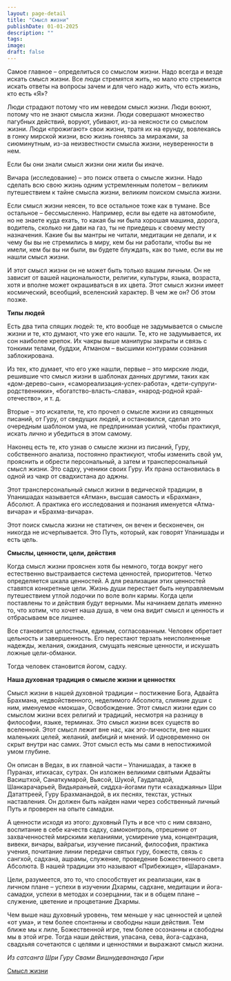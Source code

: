 ```yaml
---
layout: page-detail
title: "Смысл жизни"
publishDate: 01-01-2025
description: ""
tags:
image:
draft: false
---
```


Самое главное – определиться со смыслом жизни. Надо всегда и везде искать смысл жизни. Все люди стремятся жить, но мало кто стремится искать ответы на вопросы зачем и для чего надо жить, что есть жизнь, кто есть «Я»?

Люди страдают потому что им неведом смысл жизни. Люди воюют, потому что не знают смысла жизни. Люди совершают множество пагубных действий, воруют, убивают, из-за неясности со смыслом жизни. Люди «прожигают» свои жизни, тратя их на ерунду, вовлекаясь в гонку мирской жизни, всю жизнь гоняясь за миражами, за сиюминутным, из-за неизвестности смысла жизни, неуверенности в нем.

Если бы они знали смысл жизни они жили бы иначе.

Вичара (исследование) – это поиск ответа о смысле жизни. Надо сделать всю свою жизнь одним устремленным полетом – великим путешествием к тайне смысла жизни, великим поиском смысла жизни. 

Если смысл жизни неясен, то все остальное тоже как в тумане. Все остальное – бессмысленно. Например, если вы едете на автомобиле, но не знаете куда ехать, то какая бы ни была хорошая машина, дорога, водитель, сколько ни дави на газ, ты не приедешь к своему месту назначения. Какие бы вы мантры не читали, медитации не делали, и к чему бы вы не стремились в миру, кем бы ни работали, чтобы вы не имели, кем бы вы ни были, вы будете блуждать, как во тьме, если вы не нашли смысл жизни.

И этот смысл жизни он не может быть только вашим личным. Он не зависит от вашей национальности, религии, культуры, языка, возраста, хотя и вполне может окрашиваться в их цвета. Этот смысл жизни имеет космический, всеобщий, вселенский характер. В чем же он? Об этом позже.

**Типы людей**

Есть два типа спящих людей: те, кто вообще не задумывается о смысле жизни и те, кто думают, что уже его нашли. Те, кто не задумывается, их сон наиболее крепок. Их чакры выше манипуры закрыты и связь с тонкими телами, буддхи, Атманом – высшими контурами сознания заблокирована.

Из тех, кто думает, что его уже нашли, первые – это мирские люди, решившие что смысл жизни в шаблонах данных другими, таких как «дом-дерево-сын», «самореализация-успех-работа», «дети-супруги-родственники», «богатство-власть-слава», «народ-родной край-отечество», и т. д.

Вторые – это искатели, те, кто прочел о смысле жизни из священных писаний, от Гуру, от сведущих людей, и остановился, сделал это очередным шаблоном ума, не предпринимая усилий, чтобы практикуя, искать лично и убедиться в этом самому.

Наконец есть те, кто узнав о смысле жизни из писаний, Гуру, собственного анализа, постоянно практикуют, чтобы изменить свой ум, прояснить и обрести персональный, а затем и трансперсональный смысл жизни. Это садху, ученики своих Гуру. Их прана остановилась в одной из чакр от свадхистана до аджны.

Этот трансперсональный смысл жизни в ведической традиции, в Упанишадах называется «Атман», высшая самость и «Брахман», Абсолют. А практика его исследования и познания именуется «Атма-вичара» и «Брахма-вичара».

Этот поиск смысла жизни не статичен, он вечен и бесконечен, он никогда не исчерпывается. Это Путь, который, как говорят Упанишады и есть цель.

**Смыслы, ценности, цели, действия**

Когда смысл жизни прояснен хотя бы немного, тогда вокруг него естественно выстраивается система ценностей, приоритетов. Четко определяется шкала ценностей. А для реализации этих ценностей ставятся конкретные цели. Жизнь души перестает быть неуправляемым путешествием утлой лодочки по воле волн кармы. Когда цели поставлены то и действия будут верными. Мы начинаем делать именно то, что хотим, что хочет наша душа, в чем она видит смысл и ценность и отбрасываем все лишнее.

Все становится целостным, единым, согласованным. Человек обретает цельность и завершенность. Его перестают терзать неисполненные надежды, желания, ожидания, смущать неясные ценности, и искушать ложные цели-обманки. 

Тогда человек становится йогом, садху.

**Наша духовная традиция о смысле жизни и ценностях**

Смысл жизни в нашей духовной традиции – постижение Бога, Адвайта Брахмана, недвойственного, неделимого Абсолюта, слияние души с ним, именуемое «мокша», Освобождение. Этот смысл жизни един со смыслом жизни всех религий и традиций, несмотря на разницу в философии, языке, терминах. Это смысл жизни всех существ во вселенной. Этот смысл лежит вне нас, как эго-личности, вне наших маленьких целей, желаний, амбиций и мнений. И одновременно он скрыт внутри нас самих. Этот смысл есть мы сами в непостижимой умом глубине.

Он описан в Ведах, в их главной части – Упанишадах, а также в Пуранах, итихасах, сутрах. Он изложен великими святыми Адвайты Васиштхой, Санаткумарой, Вьясой, Шукой, Гаудападой, Шанкарачарьей, Видьяраньей, сиддха-йогами пути «сахаджаяны» Шри Дататтреей, Гуру Брахманандой, в их песнях, текстах, устных наставления. Он должен быть найден нами через собственный личный Путь и проверен на опыте самадхи.

А ценности исходя из этого: духовный Путь и все что с ним связано, воспитание в себе качеств садху, самоконтроль, отрешение от захваченностей мирскими желаниями, усмирение ума, концентрация, вивеки, вичары, вайрагьи, изучение писаний, философия, практика учения, почитание линии передачи святых гуру, божеств, связь с сангхой, садхана, ашрамы, служение, проведение Божественного света Абсолюта. В нашей традиции это называют «Прибежище», «Шаранам».

Цели, разумеется, это то, что способствует их реализации, как в личном плане – успехи в изучении Дхармы, садхане, медитации и йога-самадхи, успехи в методах и созерцании, так и в общем плане – служение, цветение и процветание Дхармы.

Чем выше наш духовный уровень, тем меньше у нас ценностей и целей «от ума», и тем более спонтанны и свободны наши действия. Тем ближе мы к лиле, Божественной игре, тем более осознанны и свободны мы в этой игре. Тогда наши действия, упасана, сева, йога-садхана, свадхьяя сочетаются с целями и ценностями и выражают смысл жизни.

_Из сатсанга Шри Гуру Свами Вишнудевананда Гири_

[Смысл жизни](/binaries/file/news/f%5F3206.docx)
